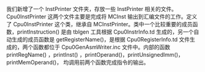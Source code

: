 
我们新增了一个 InstPrinter 文件夹，存放一些 InstPrinter 相关的文件。 Cpu0InstPrinter 这两个文件主要是完成将 MCInst 输出到汇编文件的工作。定义了 Cpu0InstPrinter 这个类，继承自 MCInstPrinter。类中一个比较重要的成员函数，printInstruction\(\) 是由 tblgen 工具根据 Cpu0InstrInfo.td 生成的，另一个自动生成的成员函数是 getRegisterName\(\)，是根据 Cpu0RegisterInfo.td 文件生成的，两个函数都位于 Cpu0GenAsmWriter.inc 文件中。内部的函数 printRegName\(\) ，printInst\(\) ，printOperand\(\)，printUnsignedImm\(\)，printMemOperand\(\)， 均调用前两个函数完成指令的输出。
